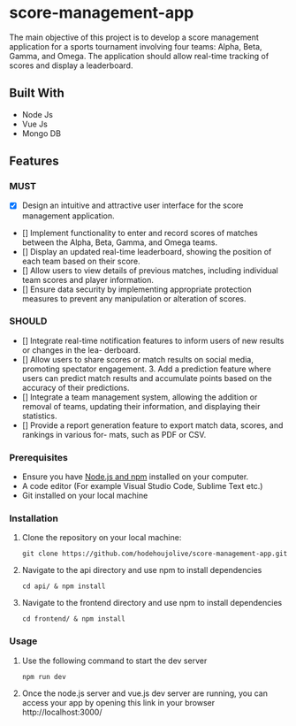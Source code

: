 # score-management-app
The main objective of this project is to develop a score management application for a sports tournament involving four teams: Alpha, Beta, Gamma, and Omega. The application should allow real-time tracking of scores and display a leaderboard.

## Built With
- Node Js
- Vue Js
- Mongo DB

## Features
### MUST

- [x] Design an intuitive and attractive user interface for the score management application.
- [] Implement functionality to enter and record scores of matches between the Alpha, Beta, Gamma, and Omega teams.
- [] Display an updated real-time leaderboard, showing the position of each team based on their score.
- [] Allow users to view details of previous matches, including individual team scores and player information.
- [] Ensure data security by implementing appropriate protection measures to prevent any manipulation or alteration of scores.

### SHOULD

- [] Integrate real-time notification features to inform users of new results or changes in the lea- derboard.
- [] Allow users to share scores or match results on social media, promoting spectator engagement. 3. Add a prediction feature where users can predict match results and accumulate points based on the accuracy of their predictions.
- [] Integrate a team management system, allowing the addition or removal of teams, updating their information, and displaying their statistics.
- [] Provide a report generation feature to export match data, scores, and rankings in various for- mats, such as PDF or CSV.

### Prerequisites

- Ensure you have [Node.js and npm](https://nodejs.org/en/download) installed on your computer.
- A code editor (For example Visual Studio Code, Sublime Text etc.)
- Git installed on your local machine

### Installation

1. Clone the repository on your local machine:

   ```
   git clone https://github.com/hodehoujolive/score-management-app.git
   ```

2. Navigate to the api directory and use npm to install dependencies
    ```
    cd api/ & npm install
    ```
3. Navigate to the frontend directory and use npm to install dependencies
    ```
    cd frontend/ & npm install 
    ```

### Usage

1. Use the following command to start the dev server
    ```
    npm run dev
    ```
2. Once the node.js server and vue.js dev server are running, you can access your app by opening this link in your browser 
    http://localhost:3000/
